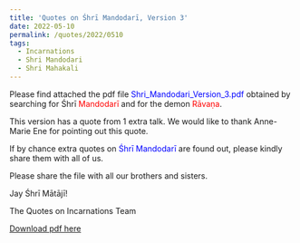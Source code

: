 ```yaml
---
title: 'Quotes on Śhrī Mandodarī, Version 3'
date: 2022-05-10
permalink: /quotes/2022/0510
tags:
  - Incarnations
  - Shri Mandodari
  - Shri Mahakali
---
```


Please find attached the pdf file <font color="blue">Shri_Mandodari_Version_3.pdf</font> obtained by searching for Śhrī <font color="red">Mandodarī</font> and for the demon <font color="red">Rāvaṇa</font>.    

This version has a quote from 1 extra talk. We would like to thank Anne-Marie Ene for pointing out this quote.

If by chance extra quotes on <font color="blue">Śhrī Mandodarī</font> are found out, please kindly share them with all of us.  

Please share the file with all our brothers and sisters.  

Jay Śhrī Mātājī!  

The Quotes on Incarnations Team  

[Download pdf here](http://seven-teams.github.io/files/Shri_Manadodari_Version_3.pdf)